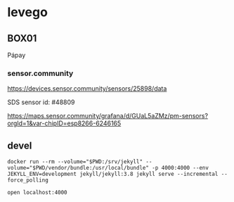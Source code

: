 # levego

## BOX01

Pápay

### sensor.community

https://devices.sensor.community/sensors/25898/data

SDS sensor id: #48809	

https://maps.sensor.community/grafana/d/GUaL5aZMz/pm-sensors?orgId=1&var-chipID=esp8266-6246165


## devel

```
docker run --rm --volume="$PWD:/srv/jekyll" --volume="$PWD/vendor/bundle:/usr/local/bundle" -p 4000:4000 --env JEKYLL_ENV=development jekyll/jekyll:3.8 jekyll serve --incremental --force_polling

open localhost:4000
```
